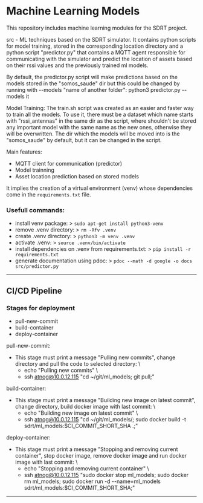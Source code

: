 # Machine Learning Models

This repository includes machine learning modules for the SDRT project.

src - ML techniques based on the SDRT simulator. It contains python scripts for model training, stored in the corresponding location directory and a python script "predictor.py" that contains a MQTT agent responsible for communicating with the simulator and predict the location of assets based on their rssi values and the previously trained ml models.

By default, the predictor.py script will make predictions based on the models stored in the "somos_saude" dir but this could be changed by running with --models "name of another folder": python3 predictor.py --models it

Model Training:
The train.sh script was created as an easier and faster way to train all the models.
To use it, there must be a dataset which name starts with "rssi_antennas" in the same dir as the script, where shouldn't be stored any important model with the same name as the new ones, otherwise they will be overwritten.
The dir which the models will be moved into is the "somos_saude" by default, but it can be changed in the script.

Main features:
- MQTT client for communication (predictor)
- Model trainning
- Asset location prediction based on stored models

It implies the creation of a virtual environment (venv) whose dependencies come in the ```requirements.txt``` file.

### Usefull commands:
- install venv package: > ```sudo apt-get install python3-venv```
- remove .venv directory: > ```rm -Rfv .venv```
- create .venv directory: > ```python3 -m venv .venv```
- activate .venv: > ```source .venv/bin/activate```
- install dependencies on .venv from requirements.txt: > ```pip install -r requirements.txt```
- generate documentation using pdoc: > ```pdoc --math -d google -o docs src/predictor.py```

---

## CI/CD Pipeline

### Stages for deployment
- pull-new-commit 
- build-container 
- deploy-container 

pull-new-commit: 
- This stage must print a message "Pulling new commits", change directory and pull the code to selected directory: \
    - echo "Pulling new commits" \
    - ssh atnog@10.0.12.115 "cd ~/git/ml_models; git pull;"


build-container: 
- This stage must print a message "Building new image on latest commit", change directory, build docker image with last commit: \
    - echo "Building new image on latest commit" \
    - ssh atnog@10.0.12.115 "cd ~/git/ml_models/; sudo docker build -t sdrt/ml_models:$CI_COMMIT_SHORT_SHA .;"


deploy-container: 
- This stage must print a message "Stopping and removing current container", stop docker image, remove docker image and run docker image with last commit: \
    - echo "Stopping and removing current container" \
    - ssh atnog@10.0.12.115 "sudo docker stop ml_models; sudo docker rm ml_models; sudo docker run -d --name=ml_models sdrt/ml_models:$CI_COMMIT_SHORT_SHA;"

---

